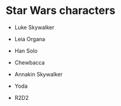 # Star Wars characters

- Luke Skywalker

- Leia Organa

- Han Solo

- Chewbacca

- Annakin Skywalker

- Yoda

- R2D2
